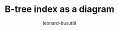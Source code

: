 ---
title: "B-tree index as a diagram"
author: "leonard-busuttil"
Discipline: Databases
ConceptualAdvantage: "shows how an index can be structured as a B-Tree"
DrawsAttentionTo: "How a b-tree is traversed to locate specific groups of records."
Topic: Data storage and indexing
Domain: 0
Form: Visual Representation
OriginSource: "Beaulieu, A. (2009). Learning SQL. 2 ed. O'Reilly."
image: "285.png"
Mapping:
  0
---